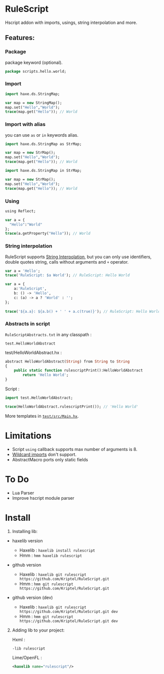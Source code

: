# RuleScript

Hscript addon with imports, usings, string interpolation and more.

## Features:

### Package
package keyword (optional).
```haxe
package scripts.hello.world;
```
### Import
```haxe
import haxe.ds.StringMap;

var map = new StringMap();
map.set("Hello","World");
trace(map.get("Hello")); // World
```
### Import with alias
you can use `as` or `in` keywords alias.
```haxe
import haxe.ds.StringMap as StrMap;

var map = new StrMap();
map.set("Hello","World");
trace(map.get("Hello")); // World
```
```haxe
import haxe.ds.StringMap in StrMap;

var map = new StrMap();
map.set("Hello","World");
trace(map.get("Hello")); // World
```

### Using
```haxe
using Reflect;

var a = {
  "Hello":"World"
};
trace(a.getProperty("Hello")); // World
```

### String interpolation
RuleScript supports [String Interpolation](https://haxe.org/manual/lf-string-interpolation.html), but you can only use identifiers, double quotes string, calls without arguments and `+` operator.
```haxe
var a = 'Hello';
trace('RuleScript: $a World'); // RuleScript: Hello World
```
```haxe
var a = {
    a:'RuleScript',
    b: () -> 'Hello',
    c: (a) -> a ? 'World' : '';
};
        
trace('${a.a}: ${a.b() + ' ' + a.c(true)}'); // RuleScript: Hello World
```

### Abstracts in script

`RuleScriptAbstracts.txt` in any classpath :
```
test.HelloWorldAbstract
```

test/HelloWorldAbstract.hx :
```haxe
abstract HelloWorldAbstract(String) from String to String
{
	public static function rulescriptPrint():HelloWorldAbstract
		return 'Hello World';
}
```
Script :
```haxe
import test.HelloWorldAbstract;

trace(HelloWorldAbstract.rulescriptPrint()); // 'Hello World'
```
More templates in [`test/src/Main.hx`](https://github.com/Kriptel/RuleScript/blob/master/test/src/Main.hx).

# Limitations

- Script `using` callback supports max number of arguments is 8.
- [Wildcard imports](https://haxe.org/manual/type-system-import.html#wildcard-import) don't support.
- AbstractMacro ports only static fields

# To Do
- Lua Parser
- Improve hscript module parser

# Install

1. Installing lib: 
- haxelib version
    - Haxelib : `haxelib install rulescript`
    - Hmm : `hmm haxelib rulescript`
- github version

    - Haxelib : `haxelib git rulescript https://github.com/Kriptel/RuleScript.git`
    - Hmm : `hmm git rulescript https://github.com/Kriptel/RuleScript.git`
- github version (dev)

    - Haxelib : `haxelib git rulescript https://github.com/Kriptel/RuleScript.git dev`
    - Hmm : `hmm git rulescript https://github.com/Kriptel/RuleScript.git dev`
2. Adding lib to your project:
    
    Hxml :
    ```hxml
    -lib rulescript
    ```
    
    Lime/OpenFL :
    ```xml
    <haxelib name="rulescript"/>
    ```
